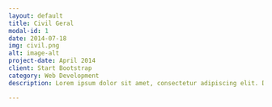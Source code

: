```yaml
---
layout: default
title: Civil Geral
modal-id: 1
date: 2014-07-18
img: civil.png
alt: image-alt
project-date: April 2014
client: Start Bootstrap
category: Web Development
description: Lorem ipsum dolor sit amet, consectetur adipiscing elit. Donec tincidunt metus sem.

---
```

